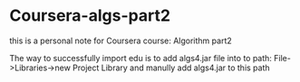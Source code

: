 # Coursera-algs-part2
this is a personal note for Coursera course: Algorithm part2

The way to successfully import edu is to add algs4.jar file into to path:
File->Libraries->new Project Library and manully add algs4.jar to this path
